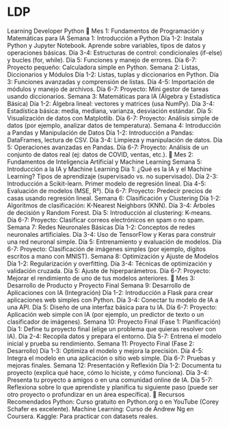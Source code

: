 # LDP
Learning Developer Python
📅 Mes 1: Fundamentos de Programación y Matemáticas para IA
Semana 1: Introducción a Python
Día 1-2: Instala Python y Jupyter Notebook. Aprende sobre variables, tipos de datos y operaciones básicas.
Día 3-4: Estructuras de control: condicionales (if-else) y bucles (for, while).
Día 5: Funciones y manejo de errores.
Día 6-7: Proyecto pequeño: Calculadora simple en Python.
Semana 2: Listas, Diccionarios y Módulos
Día 1-2: Listas, tuplas y diccionarios en Python.
Día 3: Funciones avanzadas y comprensión de listas.
Día 4-5: Importación de módulos y manejo de archivos.
Día 6-7: Proyecto: Mini gestor de tareas usando diccionarios.
Semana 3: Matemáticas para IA (Álgebra y Estadística Básica)
Día 1-2: Álgebra lineal: vectores y matrices (usa NumPy).
Día 3-4: Estadística básica: media, mediana, varianza, desviación estándar.
Día 5: Visualización de datos con Matplotlib.
Día 6-7: Proyecto: Análisis simple de datos (por ejemplo, analizar datos de temperatura).
Semana 4: Introducción a Pandas y Manipulación de Datos
Día 1-2: Introducción a Pandas: DataFrames, lectura de CSV.
Día 3-4: Limpieza y manipulación de datos.
Día 5: Operaciones avanzadas en Pandas.
Día 6-7: Proyecto: Análisis de un conjunto de datos real (ej: datos de COVID, ventas, etc.).
📅 Mes 2: Fundamentos de Inteligencia Artificial y Machine Learning
Semana 5: Introducción a la IA y Machine Learning
Día 1: ¿Qué es la IA y el Machine Learning? Tipos de aprendizaje (supervisado vs. no supervisado).
Día 2-3: Introducción a Scikit-learn. Primer modelo de regresión lineal.
Día 4-5: Evaluación de modelos (MSE, R²).
Día 6-7: Proyecto: Predecir precios de casas usando regresión lineal.
Semana 6: Clasificación y Clustering
Día 1-2: Algoritmos de clasificación: K-Nearest Neighbors (KNN).
Día 3-4: Árboles de decisión y Random Forest.
Día 5: Introducción al clustering: K-means.
Día 6-7: Proyecto: Clasificar correos electrónicos en spam o no spam.
Semana 7: Redes Neuronales Básicas
Día 1-2: Conceptos de redes neuronales artificiales.
Día 3-4: Uso de TensorFlow y Keras para construir una red neuronal simple.
Día 5: Entrenamiento y evaluación de modelos.
Día 6-7: Proyecto: Clasificación de imágenes simples (por ejemplo, dígitos escritos a mano con MNIST).
Semana 8: Optimización y Ajuste de Modelos
Día 1-2: Regularización y overfitting.
Día 3-4: Técnicas de optimización y validación cruzada.
Día 5: Ajuste de hiperparámetros.
Día 6-7: Proyecto: Mejorar el rendimiento de uno de tus modelos anteriores.
📅 Mes 3: Desarrollo de Producto y Proyecto Final
Semana 9: Desarrollo de Aplicaciones con IA (Integración)
Día 1-2: Introducción a Flask para crear aplicaciones web simples con Python.
Día 3-4: Conectar tu modelo de IA a una API.
Día 5: Diseño de una interfaz básica para tu IA.
Día 6-7: Proyecto: Aplicación web simple con IA (por ejemplo, un predictor de texto o un clasificador de imágenes).
Semana 10: Proyecto Final (Fase 1: Planificación)
Día 1: Define tu proyecto final (elige un problema que quieras resolver con IA).
Día 2-4: Recopila datos y prepara el entorno.
Día 5-7: Entrena el modelo inicial y prueba su rendimiento.
Semana 11: Proyecto Final (Fase 2: Desarrollo)
Día 1-3: Optimiza el modelo y mejora la precisión.
Día 4-5: Integra el modelo en una aplicación o sitio web simple.
Día 6-7: Pruebas y mejoras finales.
Semana 12: Presentación y Reflexión
Día 1-2: Documenta tu proyecto (explica qué hace, cómo lo hiciste, y cómo funciona).
Día 3-4: Presenta tu proyecto a amigos o en una comunidad online de IA.
Día 5-7: Reflexiona sobre lo que aprendiste y planifica tu siguiente paso (puede ser otro proyecto o profundizar en un área específica).
🎯 Recursos Recomendados
Python: Curso gratuito en Python.org o en YouTube (Corey Schafer es excelente).
Machine Learning: Curso de Andrew Ng en Coursera.
Kaggle: Para practicar con datasets reales.
